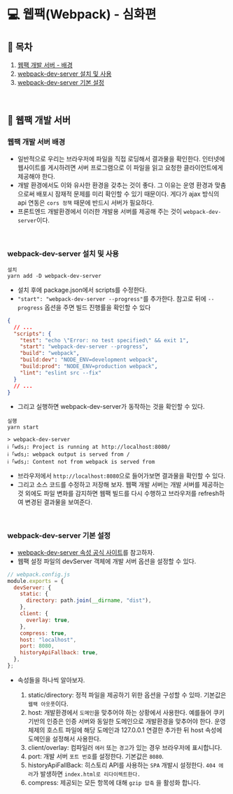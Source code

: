 # 💻 웹팩(Webpack) - 심화편

## 📄 목차

1. [웹팩 개발 서버 - 배경](#웹팩-개발-서버배경)
2. [webpack-dev-server 설치 및 사용](#webpack-dev-server-설치-및-사용)
3. [webpack-dev-server 기본 설정](#webpack-dev-server-기본-설정)

<br />

## 📝 웹팩 개발 서버

### 웹팩 개발 서버 배경

- 일반적으로 우리는 브라우저에 파일을 직접 로딩해서 결과물을 확인한다. 인터넷에 웹사이트를 게시하려면 서버 프로그램으로 이 파일을 읽고 요청한 클라이언트에게 제공해야 한다.
- 개발 환경에서도 이와 유사한 환경을 갖추는 것이 좋다. 그 이유는 운영 환경과 맞춤으로써 배포시 잠재적 문제를 미리 확인할 수 있기 때문이다. 게다가 ajax 방식의 api 연동은 `cors 정책` 때문에 반드시 서버가 필요하다.
- 프론트엔드 개발환경에서 이러한 개발용 서버를 제공해 주는 것이 `webpack-dev-server`이다.

<br />

### webpack-dev-server 설치 및 사용

```
설치
yarn add -D webpack-dev-server
```

- 설치 후에 package.json에서 scripts를 수정한다.
- `"start": "webpack-dev-server --progress"`를 추가한다. 참고로 뒤에 `--progress` 옵션을 주면 빌드 진행률을 확인할 수 있다

```json
{
  // ...
  "scripts": {
    "test": "echo \"Error: no test specified\" && exit 1",
    "start": "webpack-dev-server --progress",
    "build": "webpack",
    "build:dev": "NODE_ENV=development webpack",
    "build:prod": "NODE_ENV=production webpack",
    "lint": "eslint src --fix"
  }
  // ...
}
```

- 그리고 실행하면 webpack-dev-server가 동작하는 것을 확인할 수 있다.

```
실행
yarn start

> webpack-dev-server
ℹ ｢wds｣: Project is running at http://localhost:8080/
ℹ ｢wds｣: webpack output is served from /
ℹ ｢wds｣: Content not from webpack is served from
```

- 브라우저에서 `http://localhost:8080`으로 들어가보면 결과물을 확인할 수 있다.
- 그리고 소스 코드를 수정하고 저장해 보자. 웹팩 개발 서버는 개발 서버를 제공하는 것 외에도 파일 변화를 감지하면 웹팩 빌드를 다시 수행하고 브라우저를 refresh하여 변경된 결과물을 보여준다.

<br />

### webpack-dev-server 기본 설정

- [webpack-dev-server 속성 공식 사이트](https://webpack.js.org/configuration/dev-server/)를 참고하자.
- 웹팩 설정 파일의 devServer 객체에 개발 서버 옵션을 설정할 수 있다.

```js
// webpack.config.js
module.exports = {
  devServer: {
    static: {
      directory: path.join(__dirname, "dist"),
    },
    client: {
      overlay: true,
    },
    compress: true,
    host: "localhost",
    port: 8080,
    historyApiFallback: true,
  },
};
```

- 속성들을 하나씩 알아보자.

  1. static/directory: 정적 파일을 제공하기 위한 옵션을 구성할 수 있따. 기본값은 `웹팩 아웃풋`이다.
  2. host: 개발환경에서 `도메인`을 맞추어야 하는 상황에서 사용한다. 예를들어 쿠키 기반의 인증은 인증 서버와 동일한 도메인으로 개발환경을 맞추어야 한다. 운영체제의 호스트 파일에 해당 도메인과 127.0.0.1 연결한 추가한 뒤 host 속성에 도메인을 설정해서 사용한다.
  3. client/overlay: 컴파일러 `에러` 또는 `경고`가 있는 경우 브라우저에 표시합니다.
  4. port: 개발 서버 `포트 번호`를 설정한다. 기본값은 `8080`.
  5. historyApiFallBack: 히스토리 API를 사용하는 `SPA` 개발시 설정한다. `404 에러`가 발생하면 `index.html로 리다이렉트한다.`
  6. compress: 제공되는 모든 항목에 대해 `gzip 압축` 을 활성화 합니다.

<br />
